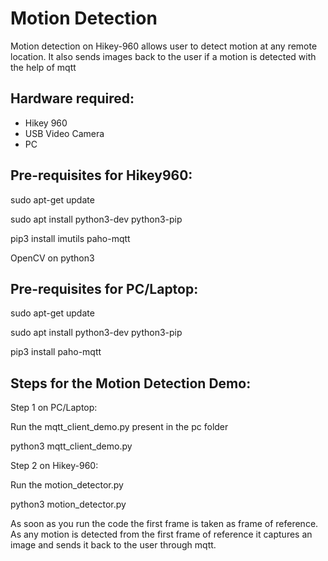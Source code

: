 Motion Detection
================
Motion detection on Hikey-960 allows user to detect motion at any remote location. It also sends images back to the user if a motion is detected with the help of mqtt

Hardware required:
------------------

  * Hikey 960
  * USB Video Camera
  * PC

Pre-requisites for Hikey960:
----------------------------

sudo apt-get update

sudo apt install python3-dev python3-pip

pip3 install imutils paho-mqtt

OpenCV on python3


Pre-requisites for PC/Laptop:
-----------------------------

sudo apt-get update

sudo apt install python3-dev python3-pip

pip3 install paho-mqtt

Steps for the Motion Detection Demo:
------------------------------------

Step 1 on PC/Laptop:

Run the mqtt_client_demo.py present in the pc folder

python3 mqtt_client_demo.py

Step 2 on Hikey-960:

Run the motion_detector.py

python3 motion_detector.py

As soon as you run the code the first frame is taken as frame of reference. As any motion is detected from the first frame of reference it captures an image and sends it back to the user through mqtt.
